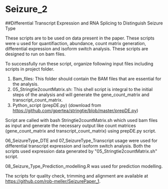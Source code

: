 # Seizure_2
##Differential Transcript Expression and RNA Splicing to Distinguish Seizure Type

These scripts are to be used on data present in the paper. These scripts were u used for quantifiaction, abundance, count matrix generation, differential expression and isoform switch analysis. These scripts are designed to run on bam files.

To successfully run these script, organize following input files including scripts in project folder.
1.	Bam_files: This folder should contain the BAM files that are essential for the analysis.
2.	05_Stringtie2countMatrix.sh: This shell script is integral to the initial steps of the analysis and will generate the gene_count_matrix and transcript_count_matrix.
3.	Python_script (prepDE.py) (download from https://github.com/gpertea/stringtie/blob/master/prepDE.py)

Script are called with
bash Stringtie2countMatrix.sh
which used bam files as input and generate the necessary output like count matrices (gene_count_matrix and transcript_count_matrix) using prepDE.py script.

06_SeizureType_DTE and 07_SeizureType_Transcript usage were used for differential transcript expression and isoform switch analysis. Both the scripts used expression data generated by "05_Stringtie2countMatrix.sh" script. 

08_Seizure_Type_Prediction_modelling.R was used for prediction modelling.
 
The scripts for quality check, trimming and alignment are available at https://github.com/rob-meller/SeizurePaper_1.
